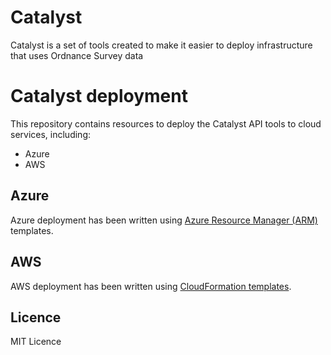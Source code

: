 # Catalyst

Catalyst is a set of tools created to make it easier to deploy infrastructure that uses Ordnance Survey data 

# Catalyst deployment

This repository contains resources to deploy the Catalyst API tools to cloud services, including:

- Azure
- AWS

## Azure

Azure deployment has been written using [Azure Resource Manager (ARM)](https://learn.microsoft.com/en-us/azure/azure-resource-manager/templates/overview) templates.

## AWS

AWS deployment has been written using [CloudFormation templates](https://aws.amazon.com/cloudformation/resources/templates/).

## Licence

MIT Licence
